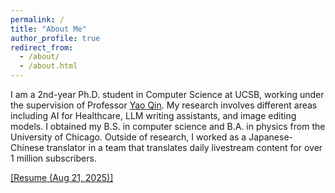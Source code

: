 ```yaml
---
permalink: /
title: "About Me"
author_profile: true
redirect_from: 
  - /about/
  - /about.html
---
```


I am a 2nd-year Ph.D. student in Computer Science at UCSB, working under the supervision of Professor [Yao Qin](https://yaoqin1.github.io/). My research involves different areas including AI for Healthcare, LLM writing assistants, and image editing models. I obtained my B.S. in computer science and B.A. in physics from the University of Chicago. Outside of research, I worked as a Japanese-Chinese translator in a team that translates daily livestream content for over 1 million subscribers.

[[Resume (Aug 21, 2025)]](files/KenanTangResume_Website_082125.pdf)